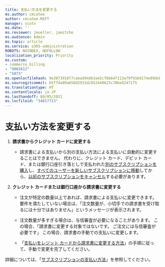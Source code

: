 ```yaml
---
title: 支払い方法を変更する
ms.author: cmcatee
author: cmcatee-MSFT
manager: scotv
ms.date: ''
ms.reviewer: jmueller, jamitche
ms.audience: Admin
ms.topic: article
ms.service: o365-administration
ROBOTS: NOINDEX, NOFOLLOW
localization_priority: Priority
ms.custom:
- commerce_billing
- "9002612"
- "5073"
ms.openlocfilehash: 9e387391077cabad94db3a42cf6b64f113a79f916d174e89deba20ef45b97c4d
ms.sourcegitcommit: b5f7da89a650d2915dc652449623c78be6247175
ms.translationtype: HT
ms.contentlocale: ja-JP
ms.lasthandoff: 08/05/2021
ms.locfileid: "54017713"
---
```

# <a name="change-payment-method-fromto"></a>支払い方法を変更する

1. **請求書からクレジット カードに変更する**

    - 請求書による支払いから別の支払い方法による支払いに自動的に変更することはできません。 代わりに、クレジット カード、デビット カード、または銀行口座引き落としで支払われた[別のサブスクリプションを購入](/microsoft-365/commerce/try-or-buy-microsoft-365#buy-a-different-subscription)し、[すべてのユーザーを新しいサブスクリプションに移動](/microsoft-365/commerce/subscriptions/move-users-different-subscription)してから、[以前のサブスクリプションをキャンセル](/microsoft-365/commerce/subscriptions/cancel-your-subscription)する必要があります。

2. **クレジット カードまたは銀行口座から請求書に変更する**

    - 注文が特定の数量以上であれば、請求書による支払いに変更できます。 要件を満たしていない場合は、「注文数量が、小切手での請求書を受け取るには十分ではありません」というメッセージが表示されます。

    - 注文数量が多すぎる場合は、与信審査が必要になることがあります。 この場合、「請求書に変更する対象ではないです。 ご注文には与信審査が必要です」 この場合、請求書の手動での支払いに変更します。

    - 「[支払いをレジット カードから請求書に変更する方法](how-do-i-change-from-credit-card-payments-to-invoice.md)」の手順に従って、手動で変更を完了してください。

詳細については、「[サブスクリプションの支払い方法](/microsoft-365/commerce/billing-and-payments/pay-for-your-subscription)」を参照してください。
